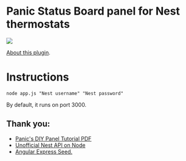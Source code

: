 # Panic Status Board panel for Nest thermostats

![](http://takitapart.com/posts/nest-on-the-panic-status-board/nest-panel-detail.png)

[About this plugin](http://takitapart.com/posts/nest-on-the-panic-status-board/).




# Instructions

```
node app.js "Nest username" "Nest password"
```

By default, it runs on port 3000.

## Thank you:
- <a href="http://www.panic.com/statusboard/docs/diy_tutorial.pdf">Panic's DIY Panel Tutorial PDF</a>
- <a href="https://github.com/wiredprairie/unofficial_nodejs_nest">Unofficial Nest API on Node</a>
- <a href="https://github.com/btford/angular-express-seed">Angular Express Seed.</a>

